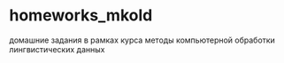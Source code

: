 # homeworks_mkold
домашние задания в рамках курса методы компьютерной обработки лингвистических данных
